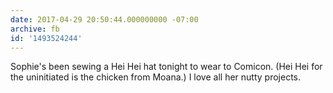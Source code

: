 ```yaml
---
date: 2017-04-29 20:50:44.000000000 -07:00
archive: fb
id: '1493524244'
---
```


Sophie's been sewing a Hei Hei hat tonight to wear to Comicon. (Hei Hei for the uninitiated is the chicken from Moana.) I love all her nutty projects.
